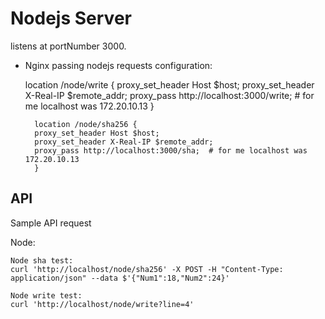 # Nodejs Server

listens at portNumber 3000.
- Nginx passing nodejs requests configuration:

	location /node/write {
        proxy_set_header Host $host;
        proxy_set_header X-Real-IP $remote_addr;
        proxy_pass http://localhost:3000/write; # for me localhost was 172.20.10.13
        }

        location /node/sha256 { 
        proxy_set_header Host $host;
        proxy_set_header X-Real-IP $remote_addr;
        proxy_pass http://localhost:3000/sha;  # for me localhost was 172.20.10.13
        }

## API
Sample API request 

Node:

	Node sha test:
	curl 'http://localhost/node/sha256' -X POST -H "Content-Type: application/json" --data $'{"Num1":18,"Num2":24}'

	Node write test:
	curl 'http://localhost/node/write?line=4'
